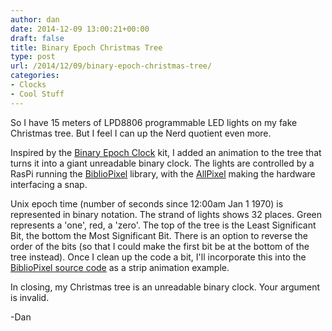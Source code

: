 ```yaml
---
author: dan
date: 2014-12-09 13:00:21+00:00
draft: false
title: Binary Epoch Christmas Tree
type: post
url: /2014/12/09/binary-epoch-christmas-tree/
categories:
- Clocks
- Cool Stuff
---
```


So I have 15 meters of LPD8806 programmable LED lights on my fake Christmas tree. But I feel I can up the Nerd quotient even more.

Inspired by the [Binary Epoch Clock](/product/becv1/) kit, I added an animation to the tree that turns it into a giant unreadable binary clock. The lights are controlled by a RasPi running the [BiblioPixel](https://github.com/ManiacalLabs/bibliopixel) library, with the [AllPixel](/allpixel) making the hardware interfacing a snap.



Unix epoch time (number of seconds since 12:00am Jan 1 1970) is represented in binary notation. The strand of lights shows 32 places. Green represents a 'one', red, a 'zero'. The top of the tree is the Least Significant Bit, the bottom the Most Significant Bit. There is an option to reverse the order of the bits (so that I could make the first bit be at the bottom of the tree instead). Once I clean up the code a bit, I'll incorporate this into the [BiblioPixel source code](https://github.com/ManiacalLabs/bibliopixel) as a strip animation example.

In closing, my Christmas tree is an unreadable binary clock. Your argument is invalid.

-Dan




